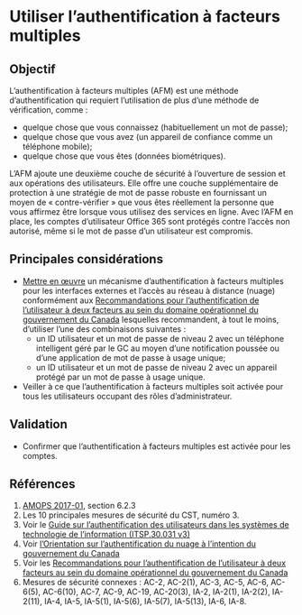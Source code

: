 # Utiliser l’authentification à facteurs multiples

## Objectif

L’authentification à facteurs multiples (AFM) est une méthode d’authentification qui requiert l’utilisation de plus d’une méthode de vérification, comme :

* quelque chose que vous connaissez (habituellement un mot de passe);
* quelque chose que vous avez (un appareil de confiance comme un téléphone mobile);
* quelque chose que vous êtes (données biométriques).

L’AFM ajoute une deuxième couche de sécurité à l’ouverture de session et aux opérations des utilisateurs. Elle offre une couche supplémentaire de protection à une stratégie de mot de passe robuste en fournissant un moyen de « contre-vérifier » que vous êtes réellement la personne que vous affirmez être lorsque vous utilisez des services en ligne. Avec l’AFM en place, les comptes d’utilisateur Office 365 sont protégés contre l’accès non autorisé, même si le mot de passe d’un utilisateur est compromis.

## Principales considérations

* [Mettre en œuvre](https://docs.microsoft.com/en-us/microsoft-365/admin/security-and-compliance/secure-your-business-data?view=o365-worldwide#setup) un mécanisme d’authentification à facteurs multiples pour les interfaces externes et l’accès au réseau à distance (nuage) conformément aux [Recommandations pour l’authentification de l’utilisateur à deux facteurs au sein du domaine opérationnel du gouvernement du Canada](https://intranet.canada.ca/wg-tg/rtua-rafu-eng.asp) lesquelles recommandent, à tout le moins, d’utiliser l’une des combinaisons suivantes :
  * un ID utilisateur et un mot de passe de niveau 2 avec un téléphone intelligent géré par le GC au moyen d’une notification poussée ou d’une application de mot de passe à usage unique;
  * un ID utilisateur et un mot de passe de niveau 2 avec un appareil protégé par un mot de passe à usage unique.
* Veiller à ce que l’authentification à facteurs multiples soit activée pour tous les utilisateurs occupant des rôles d’administrateur.

## Validation

* Confirmer que l’authentification à facteurs multiples est activée pour les comptes.

## Références

1. [AMOPS 2017-01](https://www.canada.ca/en/treasury-board-secretariat/services/access-information-privacy/security-identity-management/direction-secure-use-commercial-cloud-services-spin.html), section 6.2.3
2. Les 10 principales mesures de sécurité du CST, numéro 3.
3. Voir le [Guide sur l’authentification des utilisateurs dans les systèmes de technologie de l’information (ITSP.30.031 v3)](https://cyber.gc.ca/fr/orientation/guide-sur-lauthentification-des-utilisateurs-dans-les-systemes-de-technologie-de)
4. Voir [l’Orientation sur l’authentification du nuage à l’intention du gouvernement du Canada](https://intranet.canada.ca/wg-tg/cagc-angc-fra.asp)
5. Voir les [Recommandations pour l’authentification de l’utilisateur à deux facteurs au sein du domaine opérationnel du gouvernement du Canada](https://intranet.canada.ca/wg-tg/rtua-rafu-fra.asp)
6. Mesures de sécurité connexes : AC-2, AC-2(1), AC-3, AC-5, AC-6, AC-6(5), AC-6(10), AC-7, AC-9, AC-19, AC-20(3), IA-2, IA-2(1), IA-2(2), IA-2(11), IA-4, IA-5, IA-5(1), IA-5(6), IA-5(7), IA-5(13), IA-6, IA-8.
